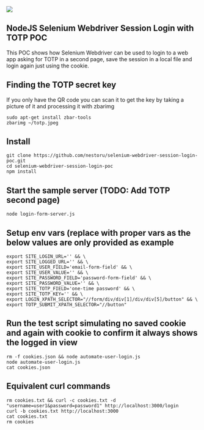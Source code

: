 [![](https://www.paypalobjects.com/en_US/i/btn/btn_donateCC_LG.gif)](https://www.paypal.com/donate/?hosted_button_id=58F9TDDRBND4L)

## NodeJS Selenium Webdriver Session Login with TOTP POC
This POC shows how Selenium Webdriver can be used to login to a web app asking for TOTP in a second page, save the session in a local file and login again just using the cookie.

## Finding the TOTP secret key
If you only have the QR code you can scan it to get the key by taking a picture of it and processing it with zbarimg
```
sudo apt-get install zbar-tools
zbarimg ~/totp.jpeg 
```

## Install
```
git clone https://github.com/nestoru/selenium-webdriver-session-login-poc.git
cd selenium-webdriver-session-login-poc
npm install
```

## Start the sample server (TODO: Add TOTP second page)
```
node login-form-server.js 
```
## Setup env vars (replace with proper vars as the below values are only provided as example
```
export SITE_LOGIN_URL='' && \
export SITE_LOGGED_URL='' && \
export SITE_USER_FIELD='email-form-field' && \
export SITE_USER_VALUE='' && \
export SITE_PASSWORD_FIELD='password-form-field' && \
export SITE_PASSWORD_VALUE='' && \
export SITE_TOTP_FIELD='one-time password' && \
export SITE_TOTP_KEY='' && \
export LOGIN_XPATH_SELECTOR="//form/div/div[1]/div/div[5]/button" && \
export TOTP_SUBMIT_XPATH_SELECTOR="//button"
```

## Run the test script simulating no saved cookie and again with cookie to confirm it always shows the logged in view
```
rm -f cookies.json && node automate-user-login.js
node automate-user-login.js
cat cookies.json
```

## Equivalent curl commands
```
rm cookies.txt && curl -c cookies.txt -d "username=user1&password=password1" http://localhost:3000/login
curl -b cookies.txt http://localhost:3000
cat cookies.txt
rm cookies
```

